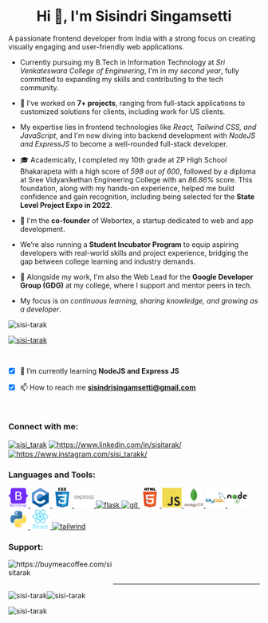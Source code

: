<h1 align="center">Hi 👋, I'm Sisindri Singamsetti</h1>
<p align="left">A passionate frontend developer from India with a strong focus on creating visually engaging and user-friendly web applications. 
 
 - Currently pursuing my B.Tech in Information Technology at _Sri Venkateswara College of Engineering_, I'm in my _second year_, fully committed to expanding my skills and contributing to the tech community. 
 
 - 💼 I’ve worked on **7+ projects**, ranging from full-stack applications to customized solutions for clients, including work for US clients. 
 
 - My expertise lies in frontend technologies like _React, Tailwind CSS, and JavaScript_, and I'm now diving into backend development with _NodeJS and ExpressJS_ to become a well-rounded full-stack developer. 
 
 - 🎓 Academically, I completed my 10th grade at ZP High School Bhakarapeta with a high score of _598 out of 600_, followed by a diploma at Sree Vidyanikethan Engineering College with an _86.86%_ score. This foundation, along with my hands-on experience, helped me build confidence and gain recognition, including being selected for the **State Level Project Expo in 2022**. 
 
 - 🚀 I'm the **co-founder** of Webortex, a startup dedicated to web and app development.
 
 - We’re also running a **Student Incubator Program** to equip aspiring developers with real-world skills and project experience, bridging the gap between college learning and industry demands. 
 
 - 🌱 Alongside my work, I'm also the Web Lead for the **Google Developer Group (GDG)** at my college, where I support and mentor peers in tech. 
 
 - My focus is on _continuous learning, sharing knowledge, and growing as a developer_.</p>

<p align="left"> <img src="https://komarev.com/ghpvc/?username=sisi-tarak&label=Profile%20views&color=0e75b6&style=flat" alt="sisi-tarak" /> </p>

<p align="left"> <a href="https://github.com/ryo-ma/github-profile-trophy"><img src="https://github-profile-trophy.vercel.app/?username=sisi-tarak" alt="sisi-tarak" /></a> </p>

<br/> 

- [x] 🌱 I’m currently learning **NodeJS and Express JS**

- [x] 📫 How to reach me **sisindrisingamsetti@gmail.com**

<br/>

<h3 align="left">Connect with me:</h3>
<p align="left">
<a href="https://twitter.com/sisi_tarak" target="blank"><img align="center" src="https://raw.githubusercontent.com/rahuldkjain/github-profile-readme-generator/master/src/images/icons/Social/twitter.svg" alt="sisi_tarak" height="30" width="40" /></a>
<a href="https://linkedin.com/in/https://www.linkedin.com/in/sisitarak/" target="blank"><img align="center" src="https://raw.githubusercontent.com/rahuldkjain/github-profile-readme-generator/master/src/images/icons/Social/linked-in-alt.svg" alt="https://www.linkedin.com/in/sisitarak/" height="30" width="40" /></a>
<a href="https://instagram.com/https://www.instagram.com/sisi_tarakk/" target="blank"><img align="center" src="https://raw.githubusercontent.com/rahuldkjain/github-profile-readme-generator/master/src/images/icons/Social/instagram.svg" alt="https://www.instagram.com/sisi_tarakk/" height="30" width="40" /></a>
</p>

<h3 align="left">Languages and Tools:</h3>
<p align="left"> <a href="https://getbootstrap.com" target="_blank" rel="noreferrer"> <img src="https://raw.githubusercontent.com/devicons/devicon/master/icons/bootstrap/bootstrap-plain-wordmark.svg" alt="bootstrap" width="40" height="40"/> </a> <a href="https://www.cprogramming.com/" target="_blank" rel="noreferrer"> <img src="https://raw.githubusercontent.com/devicons/devicon/master/icons/c/c-original.svg" alt="c" width="40" height="40"/> </a> <a href="https://www.w3schools.com/css/" target="_blank" rel="noreferrer"> <img src="https://raw.githubusercontent.com/devicons/devicon/master/icons/css3/css3-original-wordmark.svg" alt="css3" width="40" height="40"/> </a> <a href="https://expressjs.com" target="_blank" rel="noreferrer"> <img src="https://raw.githubusercontent.com/devicons/devicon/master/icons/express/express-original-wordmark.svg" alt="express" width="40" height="40"/> </a> <a href="https://flask.palletsprojects.com/" target="_blank" rel="noreferrer"> <img src="https://www.vectorlogo.zone/logos/pocoo_flask/pocoo_flask-icon.svg" alt="flask" width="40" height="40"/> </a> <a href="https://git-scm.com/" target="_blank" rel="noreferrer"> <img src="https://www.vectorlogo.zone/logos/git-scm/git-scm-icon.svg" alt="git" width="40" height="40"/> </a> <a href="https://www.w3.org/html/" target="_blank" rel="noreferrer"> <img src="https://raw.githubusercontent.com/devicons/devicon/master/icons/html5/html5-original-wordmark.svg" alt="html5" width="40" height="40"/> </a> <a href="https://developer.mozilla.org/en-US/docs/Web/JavaScript" target="_blank" rel="noreferrer"> <img src="https://raw.githubusercontent.com/devicons/devicon/master/icons/javascript/javascript-original.svg" alt="javascript" width="40" height="40"/> </a> <a href="https://www.mongodb.com/" target="_blank" rel="noreferrer"> <img src="https://raw.githubusercontent.com/devicons/devicon/master/icons/mongodb/mongodb-original-wordmark.svg" alt="mongodb" width="40" height="40"/> </a> <a href="https://www.mysql.com/" target="_blank" rel="noreferrer"> <img src="https://raw.githubusercontent.com/devicons/devicon/master/icons/mysql/mysql-original-wordmark.svg" alt="mysql" width="40" height="40"/> </a> <a href="https://nodejs.org" target="_blank" rel="noreferrer"> <img src="https://raw.githubusercontent.com/devicons/devicon/master/icons/nodejs/nodejs-original-wordmark.svg" alt="nodejs" width="40" height="40"/> </a> <a href="https://www.python.org" target="_blank" rel="noreferrer"> <img src="https://raw.githubusercontent.com/devicons/devicon/master/icons/python/python-original.svg" alt="python" width="40" height="40"/> </a> <a href="https://reactjs.org/" target="_blank" rel="noreferrer"> <img src="https://raw.githubusercontent.com/devicons/devicon/master/icons/react/react-original-wordmark.svg" alt="react" width="40" height="40"/> </a> <a href="https://tailwindcss.com/" target="_blank" rel="noreferrer"> <img src="https://www.vectorlogo.zone/logos/tailwindcss/tailwindcss-icon.svg" alt="tailwind" width="40" height="40"/> </a> </p>

<h3 align="left">Support:</h3>
<p><a href="https://www.buymeacoffee.com/https://buymeacoffee.com/sisitarak"> <img align="left" src="https://cdn.buymeacoffee.com/buttons/v2/default-yellow.png" height="50" width="210" alt="https://buymeacoffee.com/sisitarak" /></a></p><br><be>
<br/>

---

<div>
 <p><img align="left" src="https://github-readme-stats.vercel.app/api/top-langs?username=sisi-tarak&show_icons=true&locale=en&layout=compact" alt="sisi-tarak" /></p>

<p><img src="https://github-readme-stats.vercel.app/api?username=sisi-tarak&show_icons=true&locale=en" alt="sisi-tarak" /></p>

<p><img  src="https://github-readme-streak-stats.herokuapp.com/?user=sisi-tarak&" alt="sisi-tarak" /></p>
</div>







<!--
**sisi-tarak/sisi-tarak** is a ✨ _special_ ✨ repository because its `README.md` (this file) appears on your GitHub profile.

Here are some ideas to get you started:

- 🔭 I’m currently working on ...
- 🌱 I’m currently learning ...
- 👯 I’m looking to collaborate on ...
- 🤔 I’m looking for help with ...
- 💬 Ask me about ...
- 📫 How to reach me: ...
- 😄 Pronouns: ...
- ⚡ Fun fact: ...
-->

